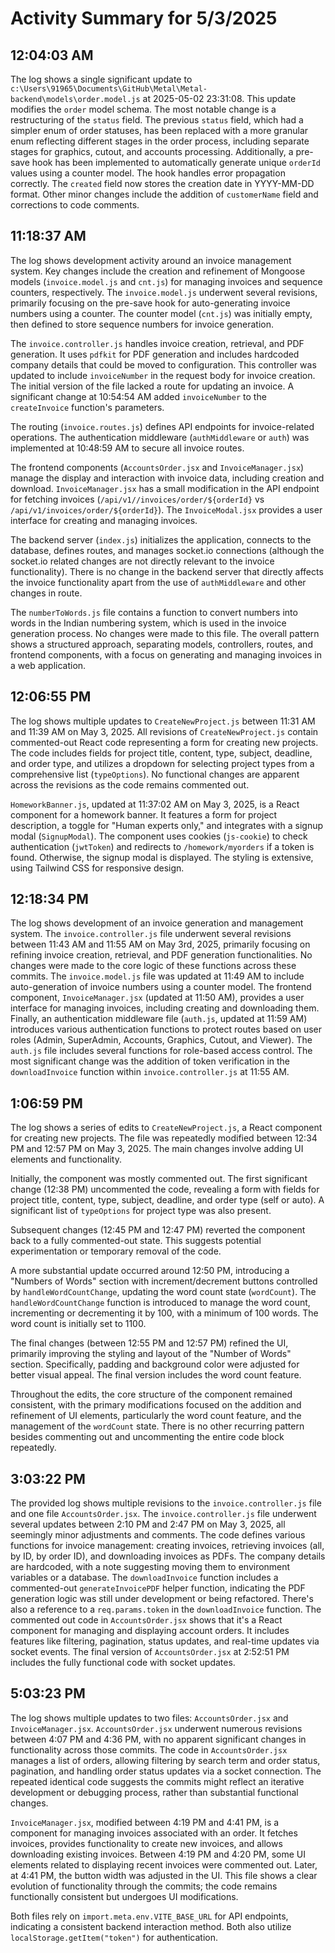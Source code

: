 # Activity Summary for 5/3/2025

## 12:04:03 AM
The log shows a single significant update to `c:\Users\91965\Documents\GitHub\Metal\Metal-backend\models\order.model.js` at 2025-05-02 23:31:08.  This update modifies the `order` model schema.  The most notable change is a restructuring of the `status` field.  The previous `status` field, which had a simpler enum of order statuses, has been replaced with a more granular enum reflecting different stages in the order process, including separate stages for graphics, cutout, and accounts processing.  Additionally, a pre-save hook has been implemented to automatically generate unique `orderId` values using a counter model.  The hook handles error propagation correctly. The `created` field now stores the creation date in YYYY-MM-DD format.  Other minor changes include the addition of `customerName` field and  corrections to code comments.


## 11:18:37 AM
The log shows development activity around an invoice management system.  Key changes include the creation and refinement of Mongoose models (`invoice.model.js` and `cnt.js`) for managing invoices and sequence counters, respectively.  The `invoice.model.js` underwent several revisions, primarily focusing on the pre-save hook for auto-generating invoice numbers using a counter. The counter model (`cnt.js`) was initially empty, then defined to store sequence numbers for invoice generation.

The `invoice.controller.js` handles invoice creation, retrieval, and PDF generation.  It uses `pdfkit` for PDF generation and includes hardcoded company details that could be moved to configuration. This controller was updated to include `invoiceNumber` in the request body for invoice creation. The initial version of the file lacked a route for updating an invoice. A significant change at 10:54:54 AM added  `invoiceNumber` to the `createInvoice` function's parameters.

The routing (`invoice.routes.js`) defines API endpoints for invoice-related operations.  The authentication middleware (`authMiddleware` or `auth`) was implemented at 10:48:59 AM to secure all invoice routes.


The frontend components (`AccountsOrder.jsx` and `InvoiceManager.jsx`) manage the display and interaction with invoice data, including creation and download. `InvoiceManager.jsx` has a small modification in the API endpoint for fetching invoices (`/api/v1//invoices/order/${orderId}` vs `/api/v1/invoices/order/${orderId}`). The `InvoiceModal.jsx` provides a user interface for creating and managing invoices.

The backend server (`index.js`) initializes the application, connects to the database, defines routes, and manages socket.io connections (although the socket.io related changes are not directly relevant to the invoice functionality).  There is no change in the backend server that directly affects the invoice functionality apart from the use of  `authMiddleware` and other changes in route.


The `numberToWords.js` file contains a function to convert numbers into words in the Indian numbering system, which is used in the invoice generation process. No changes were made to this file.  The overall pattern shows a structured approach, separating models, controllers, routes, and frontend components, with a focus on generating and managing invoices in a web application.


## 12:06:55 PM
The log shows multiple updates to `CreateNewProject.js` between 11:31 AM and 11:39 AM on May 3, 2025.  All revisions of `CreateNewProject.js` contain commented-out React code representing a form for creating new projects. The code includes fields for project title, content, type, subject, deadline, and order type, and utilizes a dropdown for selecting project types from a comprehensive list (`typeOptions`).  No functional changes are apparent across the revisions as the code remains commented out.

`HomeworkBanner.js`, updated at 11:37:02 AM on May 3, 2025, is a React component for a homework banner.  It features a form for project description, a toggle for "Human experts only," and integrates with a signup modal (`SignupModal`). The component uses cookies (`js-cookie`) to check authentication (`jwtToken`) and redirects to `/homework/myorders` if a token is found.  Otherwise, the signup modal is displayed. The styling is extensive, using Tailwind CSS for responsive design.


## 12:18:34 PM
The log shows development of an invoice generation and management system.  The `invoice.controller.js` file underwent several revisions between 11:43 AM and 11:55 AM on May 3rd, 2025, primarily focusing on refining invoice creation, retrieval, and PDF generation functionalities.  No changes were made to the core logic of these functions across these commits. The  `invoice.model.js` file was updated at 11:49 AM to include auto-generation of invoice numbers using a counter model.  The frontend component, `InvoiceManager.jsx` (updated at 11:50 AM), provides a user interface for managing invoices, including creating and downloading them.  Finally, an authentication middleware file (`auth.js`, updated at 11:59 AM) introduces various authentication functions to protect routes based on user roles (Admin, SuperAdmin, Accounts, Graphics, Cutout, and Viewer).  The `auth.js` file includes several functions for role-based access control.  The most significant change was the addition of  token verification in the `downloadInvoice` function within `invoice.controller.js` at 11:55 AM.


## 1:06:59 PM
The log shows a series of edits to `CreateNewProject.js`, a React component for creating new projects.  The file was repeatedly modified between 12:34 PM and 12:57 PM on May 3, 2025.  The main changes involve adding UI elements and functionality.

Initially, the component was mostly commented out.  The first significant change (12:38 PM)  uncommented the code, revealing a form with fields for project title, content, type, subject, deadline, and order type (self or auto). A significant list of `typeOptions` for project type was also present.

Subsequent changes (12:45 PM and 12:47 PM) reverted the component back to a fully commented-out state.  This suggests potential experimentation or temporary removal of the code.

A more substantial update occurred around 12:50 PM, introducing a "Numbers of Words" section with increment/decrement buttons controlled by `handleWordCountChange`, updating the word count state (`wordCount`).  The `handleWordCountChange` function is introduced  to manage the word count, incrementing or decrementing it by 100, with a minimum of 100 words. The word count is initially set to 1100.

The final changes (between 12:55 PM and 12:57 PM) refined the UI, primarily improving the styling and layout of the "Number of Words" section.  Specifically, padding and background color were adjusted for better visual appeal.  The final version includes the word count feature.

Throughout the edits, the core structure of the component remained consistent, with the primary modifications focused on the addition and refinement of UI elements, particularly the word count feature, and the management of the `wordCount` state.  There is no other recurring pattern besides commenting out and uncommenting the entire code block repeatedly.


## 3:03:22 PM
The provided log shows multiple revisions to the `invoice.controller.js` file and one file `AccountsOrder.jsx`.  The `invoice.controller.js` file underwent several updates between 2:10 PM and 2:47 PM on May 3, 2025, all seemingly minor adjustments and comments. The code defines various functions for invoice management: creating invoices, retrieving invoices (all, by ID, by order ID), and downloading invoices as PDFs.  The company details are hardcoded, with a note suggesting moving them to environment variables or a database.  The `downloadInvoice` function includes a commented-out `generateInvoicePDF` helper function, indicating the PDF generation logic was still under development or being refactored. There's also a reference to a `req.params.token` in the `downloadInvoice` function. The commented out code in `AccountsOrder.jsx` shows that it's a React component for managing and displaying account orders. It includes features like filtering, pagination, status updates, and real-time updates via socket events.  The final version of `AccountsOrder.jsx` at 2:52:51 PM includes the fully functional code with socket updates.


## 5:03:23 PM
The log shows multiple updates to two files: `AccountsOrder.jsx` and `InvoiceManager.jsx`.  `AccountsOrder.jsx` underwent numerous revisions between 4:07 PM and 4:36 PM, with no apparent significant changes in functionality across those commits.  The code in `AccountsOrder.jsx` manages a list of orders,  allowing filtering by search term and order status, pagination, and  handling order status updates via a socket connection.  The repeated identical code suggests the commits might reflect an iterative development or debugging process, rather than substantial functional changes.

`InvoiceManager.jsx`, modified between 4:19 PM and 4:41 PM, is a component for managing invoices associated with an order.  It fetches invoices, provides functionality to create new invoices, and allows downloading existing invoices.  Between 4:19 PM and 4:20 PM, some UI elements related to displaying recent invoices were commented out.  Later, at 4:41 PM, the button width was adjusted in the UI.  This file shows a clear evolution of functionality through the commits;  the code remains functionally consistent but undergoes UI modifications.

Both files rely on `import.meta.env.VITE_BASE_URL` for API endpoints, indicating a consistent backend interaction method.  Both also utilize `localStorage.getItem("token")` for authentication.
